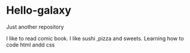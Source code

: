 # Hello-galaxy
Just another repository

I like to read comic book. 
I like sushi ,pizza and sweets. 
Learning how to code html andd css 
